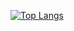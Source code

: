 [![Top Langs](https://github-readme-stats.vercel.app/api/top-langs/?username=mtcle&layout=compact)](https://github.com/mtcle)
